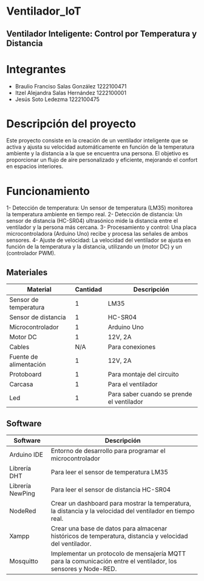 # Ventilador_IoT

## Ventilador Inteligente: Control por Temperatura y Distancia

# Integrantes
- Braulio Franciso Salas González 1222100471
- Itzel Alejandra Salas Hernández 1222100001
- Jesús Soto Ledezma 1222100475

# Descripción del proyecto
Este proyecto consiste en la creación de un ventilador inteligente que se activa y ajusta su velocidad automáticamente en función de la temperatura ambiente y la distancia a la que se encuentra una persona. El objetivo es proporcionar un flujo de aire personalizado y eficiente, mejorando el confort en espacios interiores.

# Funcionamiento
1- Detección de temperatura: Un sensor de temperatura (LM35) monitorea la temperatura ambiente en tiempo real.
2- Detección de distancia: Un sensor de distancia (HC-SR04) ultrasónico mide la distancia entre el ventilador y la persona más cercana.
3- Procesamiento y control: Una placa microcontroladora (Arduino Uno) recibe y procesa las señales de ambos sensores.
4- Ajuste de velocidad: La velocidad del ventilador se ajusta en función de la temperatura y la distancia, utilizando un (motor DC) y un (controlador PWM).

## Materiales
| Material | Cantidad	| Descripción|
|-|-|-|
| Sensor de temperatura |	1	| LM35 |
| Sensor de distancia |	1	| HC-SR04 |
| Microcontrolador |	1	 | Arduino Uno |
| Motor DC |	1	| 12V, 2A |
| Cables |	N/A	| Para conexiones |
| Fuente de alimentación	| 1	| 12V, 2A |
| Protoboard |	1	| Para montaje del circuito |
| Carcasa	| 1	| Para el ventilador |
| Led  | 1 | Para saber cuando se prende el ventilador |


## Software
| Software |	Descripción |
|-|-|
| Arduino IDE	| Entorno de desarrollo para programar el microcontrolador |
| Librería DHT	| Para leer el sensor de temperatura LM35 |
| Librería NewPing	| Para leer el sensor de distancia HC-SR04 |
| NodeRed | Crear un dashboard para mostrar la temperatura, la distancia y la velocidad del ventilador en tiempo real. |
| Xampp | Crear una base de datos para almacenar históricos de temperatura, distancia y velocidad del ventilador. |
| Mosquitto | Implementar un protocolo de mensajería MQTT para la comunicación entre el ventilador, los sensores y Node-RED. |
